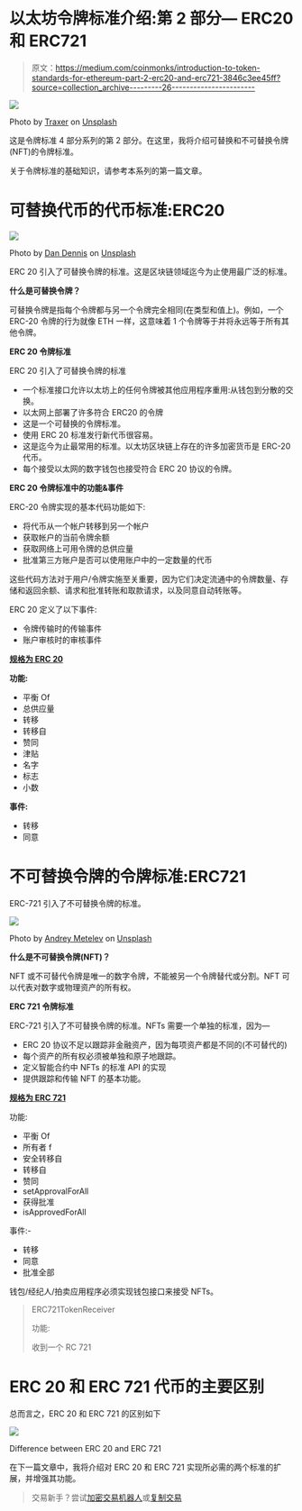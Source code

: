 # 以太坊令牌标准介绍:第 2 部分— ERC20 和 ERC721

> 原文：<https://medium.com/coinmonks/introduction-to-token-standards-for-ethereum-part-2-erc20-and-erc721-3846c3ee45ff?source=collection_archive---------26----------------------->

![](img/ceabf3914b807f009213fb9c11e202c4.png)

Photo by [Traxer](https://unsplash.com/@traxer?utm_source=medium&utm_medium=referral) on [Unsplash](https://unsplash.com?utm_source=medium&utm_medium=referral)

这是令牌标准 4 部分系列的第 2 部分。在这里，我将介绍可替换和不可替换令牌(NFT)的令牌标准。

关于令牌标准的基础知识，请参考本系列的第一篇文章。

# **可替换代币的代币标准:ERC20**

![](img/ef5da08026573c19faa3362c0f87a1d9.png)

Photo by [Dan Dennis](https://unsplash.com/@cameramandan83?utm_source=medium&utm_medium=referral) on [Unsplash](https://unsplash.com?utm_source=medium&utm_medium=referral)

ERC 20 引入了可替换令牌的标准。这是区块链领域迄今为止使用最广泛的标准。

**什么是可替换令牌？**

可替换令牌是指每个令牌都与另一个令牌完全相同(在类型和值上)。例如，一个 ERC-20 令牌的行为就像 ETH 一样，这意味着 1 个令牌等于并将永远等于所有其他令牌。

**ERC 20 令牌标准**

ERC 20 引入了可替换令牌的标准

*   一个标准接口允许以太坊上的任何令牌被其他应用程序重用:从钱包到分散的交换。
*   以太网上部署了许多符合 ERC20 的令牌
*   这是一个可替换的令牌标准。
*   使用 ERC 20 标准发行新代币很容易。
*   这是迄今为止最常用的标准。以太坊区块链上存在的许多加密货币是 ERC-20 代币。
*   每个接受以太网的数字钱包也接受符合 ERC 20 协议的令牌。

**ERC 20 令牌标准中的功能&事件**

ERC-20 令牌实现的基本代码功能如下:

*   将代币从一个帐户转移到另一个帐户
*   获取帐户的当前令牌余额
*   获取网络上可用令牌的总供应量
*   批准第三方账户是否可以使用账户中的一定数量的代币

这些代码方法对于用户/令牌实施至关重要，因为它们决定流通中的令牌数量、存储和返回余额、请求和批准转账和取款请求，以及同意自动转账等。

ERC 20 定义了以下事件:

*   令牌传输时的传输事件
*   账户审核时的审核事件

[**规格为 ERC 20**](https://eips.ethereum.org/EIPS/eip-20)

**功能:**

*   平衡 Of
*   总供应量
*   转移
*   转移自
*   赞同
*   津贴
*   名字
*   标志
*   小数

**事件:**

*   转移
*   同意

# 不可替换令牌的令牌标准:ERC721

ERC-721 引入了不可替换令牌的标准。

![](img/319f8a0ccb299c68b77ca26f0be957c3.png)

Photo by [Andrey Metelev](https://unsplash.com/@metelevan?utm_source=medium&utm_medium=referral) on [Unsplash](https://unsplash.com?utm_source=medium&utm_medium=referral)

**什么是不可替换令牌(NFT)？**

NFT 或不可替代令牌是唯一的数字令牌，不能被另一个令牌替代或分割。NFT 可以代表对数字或物理资产的所有权。

**ERC 721 令牌标准**

ERC-721 引入了不可替换令牌的标准。NFTs 需要一个单独的标准，因为—

*   ERC 20 协议不足以跟踪非金融资产，因为每项资产都是不同的(不可替代的)
*   每个资产的所有权必须被单独和原子地跟踪。
*   定义智能合约中 NFTs 的标准 API 的实现
*   提供跟踪和传输 NFT 的基本功能。

[**规格为 ERC 721**](https://eips.ethereum.org/EIPS/eip-721)

功能:

*   平衡 Of
*   所有者 f
*   安全转移自
*   转移自
*   赞同
*   setApprovalForAll
*   获得批准
*   isApprovedForAll

事件:-

*   转移
*   同意
*   批准全部

钱包/经纪人/拍卖应用程序必须实现钱包接口来接受 NFTs。

> ERC721TokenReceiver
> 
> 功能:
> 
> 收到一个 RC 721

# **ERC 20 和 ERC 721 代币的主要区别**

总而言之，ERC 20 和 ERC 721 的区别如下

![](img/c44d8aa6c6e750891c543cb59bbcba7a.png)

Difference between ERC 20 and ERC 721

在下一篇文章中，我将介绍对 ERC 20 和 ERC 721 实现所必需的两个标准的扩展，并增强其功能。

> 交易新手？尝试[加密交易机器人](/coinmonks/crypto-trading-bot-c2ffce8acb2a)或[复制交易](/coinmonks/top-10-crypto-copy-trading-platforms-for-beginners-d0c37c7d698c)